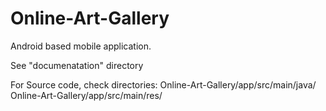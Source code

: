 # Online-Art-Gallery
Android based mobile application.

See "documenatation" directory

For Source code, check directories:
  Online-Art-Gallery/app/src/main/java/ 
  Online-Art-Gallery/app/src/main/res/ 

